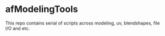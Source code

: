 # afModelingTools
This repo contains serial of scripts across modeling, uv, blendshapes, file I/O and etc. 
